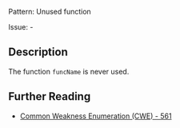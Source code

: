 Pattern: Unused function

Issue: -

## Description

The function `funcName` is never used.

## Further Reading

* [Common Weakness Enumeration (CWE) - 561](https://cwe.mitre.org/data/definitions/561.html)